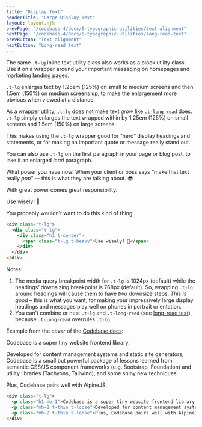 ```yaml
---
title: "Display Text"
headerTitle: "Large Display Text"
layout: layout.njk
prevPage: "/codebase-4/docs/5-typographic-utilities/text-alignment"
nextPage: "/codebase-4/docs/5-typographic-utilities/long-read-text"
prevButton: "Text alignment"
nextButton: "Long-read text"
---
```


<p class="t-lg t-thin">The same <code>.t-lg</code> inline text utility class also works as a block utility class. Use it on a wrapper around your important messaging on homepages and marketing landing pages.</p>

`.t-lg` enlarges text by 1.25em (125%) on small to medium screens and then 1.5em (150%) on medium screens up, to make the enlargement more obvious when viewed at a distance.

As a wrapper utility, `.t-lg` does not make text _grow_ like `.t-long-read` does. `.t-lg` simply enlarges the text wrapped within by 1.25em (125%) on small screens and 1.5em (150%) on large screens.

This makes using the `.t-lg` wrapper good for “hero” display headings and statements, or for making an important quote or message really stand out.

You can also use `.t-lg` on the first paragraph in your page or blog post, to lake it an enlarged _lead_ paragraph.

What power you have now! When your client or boss says “make that text really _pop_” — this is what they are talking about. 😎

With great power comes great responsibility.

<div class="t-lg">
  <div class="t-lg">
    <div class="h1 t-center">
      <span class="t-lg t-heavy">Use wisely! 😬</span>
    </div>
  </div>
</div>

You probably wouldn’t want to do this kind of thing:

```html
<div class="t-lg">
  <div class="t-lg">
    <div class="h1 t-center">
      <span class="t-lg t-heavy">Use wisely! 😬</span>
    </div>
  </div>
</div>
```

Notes:

1. The media query breakpoint width for `.t-lg` is 1024px (default) while the headings’ downsizing breakpoint is 768px (default). So, wrapping `.t-lg` around headings will cause them to have _two_ downsize steps. _This is good_ – this is what you want, for making your impressively large display headings and messages play well on phones in portrait orientation.
2. You can’t combine or nest `.t-lg` and `.t-long-read` (see [long-read text](/codebase-4/docs/5-typographic-utilities/long-read-text)), because `.t-long-read` overrules `.t-lg`. 

Example from the _cover_ of the [Codebase docs](/):

<div class="py-6 t-lg">
  <p class="h1 mb-1">Codebase is a super tiny website frontend library.</p>
  <p class="mb-2 t-thin t-loose">Developed for content management systems and static site generators, Codebase is a small but powerful package of lessons learned from semantic CSS/JS component frameworks (e.g. Bootstrap, Foundation) and utility libraries (Tachyons, Tailwind), and some shiny new techniques.</p>
  <p class="mb-2 t-thin t-loose">Plus, Codebase pairs well with AlpineJS.</p>
</div>

```html
<div class="t-lg">
  <p class="h1 mb-1">Codebase is a super tiny website frontend library.</p>
  <p class="mb-2 t-thin t-loose">Developed for content management systems and static site generators, Codebase is a small but powerful package of lessons learned from semantic CSS/JS component frameworks (e.g. Bootstrap, Foundation) and utility libraries (Tachyons, Tailwind), and some shiny new techniques.</p>
  <p class="mb-2 t-thin t-loose">Plus, Codebase pairs well with AlpineJS.</p>
</div>
```